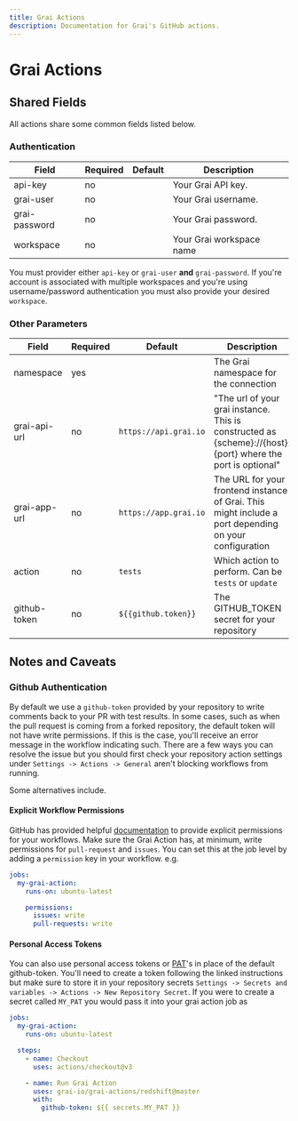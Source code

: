 ```yaml
---
title: Grai Actions
description: Documentation for Grai's GitHub actions.
---
```


# Grai Actions

## Shared Fields

All actions share some common fields listed below.

### Authentication

| Field         | Required | Default | Description              |
| ------------- | -------- | ------- | ------------------------ |
| api-key       | no       |         | Your Grai API key.       |
| grai-user     | no       |         | Your Grai username.      |
| grai-password | no       |         | Your Grai password.      |
| workspace     | no       |         | Your Grai workspace name |

You must provider either `api-key` or `grai-user` **and** `grai-password`.
If you're account is associated with multiple workspaces and you're using username/password authentication you must
also provide your desired `workspace`.

### Other Parameters

| Field        | Required | Default               | Description                                                                                                 |
| ------------ | -------- | --------------------- | ----------------------------------------------------------------------------------------------------------- |
| namespace    | yes      |                       | The Grai namespace for the connection                                                                       |
| grai-api-url | no       | `https://api.grai.io` | "The url of your grai instance. This is constructed as {scheme}://{host}:{port} where the port is optional" |
| grai-app-url | no       | `https://app.grai.io` | The URL for your frontend instance of Grai. This might include a port depending on your configuration       |
| action       | no       | `tests`               | Which action to perform. Can be `tests` or `update`                                                         |
| github-token | no       | `${{github.token}}`   | The GITHUB_TOKEN secret for your repository                                                                 |

## Notes and Caveats

### Github Authentication

By default we use a `github-token` provided by your repository to write comments back to your PR with test results.
In some cases, such as when the pull request is coming from a forked repository, the default token will not have write
permissions.
If this is the case, you'll receive an error message in the workflow indicating such.
There are a few ways you can resolve the issue but you should first check your repository action settings under
`Settings -> Actions -> General` aren't blocking workflows from running.

Some alternatives include.

#### Explicit Workflow Permissions

GitHub has provided helpful [documentation](https://docs.github.com/en/actions/using-jobs/assigning-permissions-to-jobs)
to provide explicit permissions for your workflows.
Make sure the Grai Action has, at minimum, write permissions for `pull-request` and `issues`.
You can set this at the job level by adding a `permission` key in your workflow. e.g.

```yaml copy
jobs:
  my-grai-action:
    runs-on: ubuntu-latest

    permissions:
      issues: write
      pull-requests: write
```

#### Personal Access Tokens

You can also use personal access tokens or [PAT](https://docs.github.com/en/authentication/keeping-your-account-and-data-secure/managing-your-personal-access-tokens)'s
in place of the default github-token.
You'll need to create a token following the linked instructions but make sure to store it in your repository secrets
`Settings -> Secrets and variables -> Actions -> New Repository Secret`.
If you were to create a secret called `MY_PAT` you would pass it into your grai action job as

```yaml copy
jobs:
  my-grai-action:
    runs-on: ubuntu-latest

  steps:
    - name: Checkout
      uses: actions/checkout@v3

    - name: Run Grai Action
      uses: grai-io/grai-actions/redshift@master
      with:
        github-token: ${{ secrets.MY_PAT }}
```
